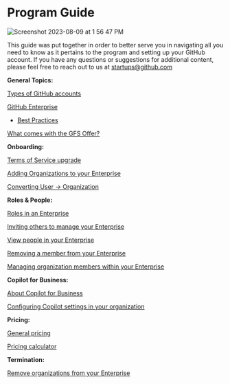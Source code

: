 # Program Guide
![Screenshot 2023-08-09 at 1 56 47 PM](https://github.com/GitHub-for-Startups/Global-Repo/assets/104146251/be5cf99c-f3ac-4956-9152-d1ad9358356f)


This guide was put together in order to better serve you in navigating all you need to know as it pertains to the program and setting up your GitHub account. If you have any questions or suggestions for additional content, please feel free to reach out to us at startups@github.com

**General Topics:**

[Types of GitHub accounts](https://docs.github.com/en/get-started/learning-about-github/types-of-github-accounts)

[GitHub Enterprise](https://docs.github.com/en/enterprise-cloud@latest/admin/overview/about-github-for-enterprises)

- [Best Practices](https://docs.github.com/en/enterprise-cloud@latest/admin/overview/best-practices-for-enterprises)

[What comes with the GFS Offer?](https://github.com/enterprise/startups)

**Onboarding:**

[Terms of Service upgrade](https://docs.github.com/en/organizations/managing-organization-settings/upgrading-to-the-corporate-terms-of-service)

[Adding Organizations to your Enterprise](https://docs.github.com/en/enterprise-cloud@latest/admin/user-management/managing-organizations-in-your-enterprise/adding-organizations-to-your-enterprise)

[Converting User → Organization](https://docs.github.com/en/account-and-profile/setting-up-and-managing-your-personal-account-on-github/managing-your-personal-account/converting-a-user-into-an-organization)

**Roles & People:**

[Roles in an Enterprise](https://docs.github.com/en/enterprise-cloud@latest/admin/user-management/managing-users-in-your-enterprise/roles-in-an-enterprise)

[Inviting others to manage your Enterprise](https://docs.github.com/en/enterprise-cloud@latest/admin/user-management/managing-users-in-your-enterprise/inviting-people-to-manage-your-enterprise)

[View people in your Enterprise](https://docs.github.com/en/enterprise-cloud@latest/admin/user-management/managing-users-in-your-enterprise/viewing-people-in-your-enterprise)

[Removing a member from your Enterprise](https://docs.github.com/en/enterprise-cloud@latest/admin/user-management/managing-users-in-your-enterprise/removing-a-member-from-your-enterprise)

[Managing organization members within your Enterprise](https://docs.github.com/en/enterprise-cloud@latest/admin/user-management/managing-users-in-your-enterprise/managing-organization-members-in-your-enterprise)

**Copilot for Business:**

[About Copilot for Business](https://docs.github.com/en/enterprise-cloud@latest/copilot/overview-of-github-copilot/about-github-copilot-for-business)

[Configuring Copilot settings in your organization](https://docs.github.com/en/enterprise-cloud@latest/copilot/configuring-github-copilot/configuring-github-copilot-settings-in-your-organization)

**Pricing:**

[General pricing](https://github.com/pricing)

[Pricing calculator](https://github.com/pricing/calculator?feature=actions)

**Termination:**

[Remove organizations from your Enterprise](https://docs.github.com/en/enterprise-cloud@latest/admin/user-management/managing-organizations-in-your-enterprise/removing-organizations-from-your-enterprise)
